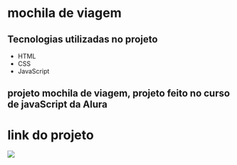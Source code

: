 # mochila de viagem
## Tecnologias utilizadas no projeto
* HTML
* CSS
* JavaScript
## projeto mochila de viagem, projeto feito no curso de javaScript da Alura
# link do projeto
   <a href="https://anna-hub19.github.io/mochila-de-viagem/" target="_blank"><img src="https://img.shields.io/badge/-mochila_de_viagem-purple?style=for-the-badge&logo=aluraplayo&logoColor=white"></a>
